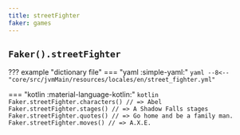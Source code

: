 ```yaml
---
title: streetFighter
faker: games
---
```


## `Faker().streetFighter`

??? example "dictionary file"
    === "yaml :simple-yaml:"
        ```yaml
        --8<-- "core/src/jvmMain/resources/locales/en/street_fighter.yml"
        ```

=== "kotlin :material-language-kotlin:"
    ```kotlin
    Faker.streetFighter.characters() // => Abel
    Faker.streetFighter.stages() // => A Shadow Falls stages
    Faker.streetFighter.quotes() // => Go home and be a family man.
    Faker.streetFighter.moves() // => A.X.E.
    ```
